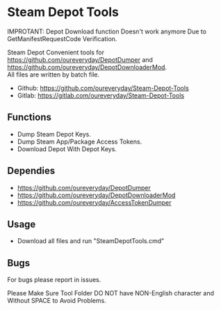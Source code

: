 # Steam Depot Tools 

IMPROTANT: Depot Download function Doesn't work anymore Due to GetManifestRequestCode Verification.

Steam Depot Convenient tools for https://github.com/oureveryday/DepotDumper and https://github.com/oureveryday/DepotDownloaderMod.    
All files are written by batch file.   

 * Github: https://github.com/oureveryday/Steam-Depot-Tools 
 * Gitlab: https://gitlab.com/oureveryday/Steam-Depot-Tools 

## Functions 

 * Dump Steam Depot Keys. 
 * Dump Steam App/Package Access Tokens. 
 * Download Depot With Depot Keys. 

## Dependies 
 * https://github.com/oureveryday/DepotDumper 
 * https://github.com/oureveryday/DepotDownloaderMod 
 * https://github.com/oureveryday/AccessTokenDumper 

 ## Usage 
 * Download all files and run "SteamDepotTools.cmd"

## Bugs 
For bugs please report in issues. 

Please Make Sure Tool Folder DO NOT have NON-English character and Without SPACE to Avoid Problems.
